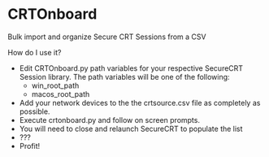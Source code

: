 # CRTOnboard
Bulk import and organize Secure CRT Sessions from a CSV

How do I use it?
 - Edit CRTOnboard.py path variables for your respective SecureCRT Session library. The path variables will be one of the following:
    - win_root_path 
    - macos_root_path 
 - Add your network devices to the the crtsource.csv file as completely as possible.
 - Execute crtonboard.py and follow on screen prompts.
 - You will need to close and relaunch SecureCRT to populate the list
 - ???
 - Profit!
